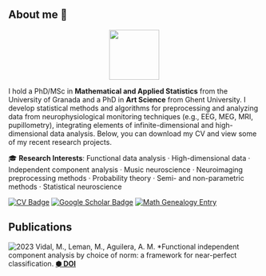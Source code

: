 ## About me 🔭

<div id="header" align="center">
  <img src="https://media.giphy.com/media/M9gbBd9nbDrOTu1Mqx/giphy.gif" width="100"/>
</div>

I hold a PhD/MSc in **Mathematical and Applied Statistics** from the University of Granada and a PhD in **Art Science** from Ghent University. I develop statistical methods and algorithms for preprocessing and analyzing data from neurophysiological monitoring techniques (e.g., EEG, MEG, MRI, pupillometry), integrating elements of infinite-dimensional and high-dimensional data analysis. Below, you can download my CV and view some of my recent research projects.

🎓 **Research Interests**: Functional data analysis · High-dimensional data · Independent component analysis · Music neuroscience  · Neuroimaging preprocessing methods · Probability theory · Semi- and non-parametric methods · Statistical neuroscience

[![CV Badge](https://img.shields.io/badge/View_CV-blue?style=for-the-badge&logo=readme&logoColor=white)](https://nbviewer.org/github/marcvidalbadia/marcvidalbadia.github.io/blob/main/DOCS/cv.pdf)
[![Google Scholar Badge](https://img.shields.io/badge/Google_Scholar-blue?style=for-the-badge&logo=google-scholar&logoColor=white)](https://scholar.google.com/citations?hl=en&user=_uAst7QAAAAJ)
[![Math Genealogy Entry](https://img.shields.io/badge/Math_Genealogy-blue?style=for-the-badge&logo=graduation-cap&logoColor=white)](https://www.mathgenealogy.org/id.php?id=321807)

## Publications
![2023](https://img.shields.io/badge/Year-2023-blue?style=flat-square) Vidal, M., Leman, M., Aguilera, A. M. *Functional independent component analysis by choice of norm: a framework for near-perfect classification. **[⬢ DOI](https://doi.org/10.1234/example-doi)**


